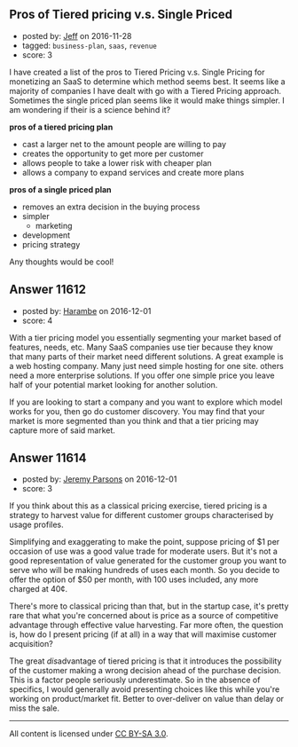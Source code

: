 ## Pros of Tiered pricing v.s. Single Priced

- posted by: [Jeff](https://stackexchange.com/users/5956218/jeff) on 2016-11-28
- tagged: `business-plan`, `saas`, `revenue`
- score: 3

I have created a list of the pros to Tiered Pricing v.s. Single Pricing for monetizing an SaaS to determine which method seems best. It seems like a majority of companies I have dealt with go with a Tiered Pricing approach. Sometimes the single priced plan seems like it would make things simpler. I am wondering if their is a science behind it? 

**pros of a tiered pricing plan**

- cast a larger net to the amount people are willing to pay
- creates the opportunity to get more per customer
- allows people to take a lower risk with cheaper plan
- allows a company to expand services and create more plans

**pros of a single priced plan**

- removes an extra decision in the buying process
- simpler 
  - marketing
 - development
 - pricing strategy


Any thoughts would be cool!


## Answer 11612

- posted by: [Harambe](https://stackexchange.com/users/9758503/harambe) on 2016-12-01
- score: 4

With a tier pricing model you essentially segmenting your market based of features, needs, etc. Many SaaS companies use tier because they know that many parts of their market need different solutions. A great example is a web hosting company. Many just need simple hosting for one site. others need a more enterprise solutions. If you offer one simple price you leave half of your potential market looking for another solution.

If you are looking to start a company and you want to explore which model works for you, then go do customer discovery. You may find that your market is more segmented than you think and that a tier pricing may capture more of said market.


## Answer 11614

- posted by: [Jeremy Parsons](https://stackexchange.com/users/497810/jeremy-parsons) on 2016-12-01
- score: 3

If you think about this as a classical pricing exercise, tiered pricing is a strategy to harvest value for different customer groups characterised by usage profiles.

Simplifying and exaggerating to make the point, suppose pricing of $1 per occasion of use was a good value trade for moderate users. But it's not a good representation of value generated for the customer group you want to serve who will be making hundreds of uses each month. So you decide to offer the option of $50 per month, with 100 uses included, any more charged at 40¢.

There's more to classical pricing than that, but in the startup case, it's pretty rare that what you're concerned about is price as a source of competitive advantage through effective value harvesting. Far more often, the question is, how do I present pricing (if at all) in a way that will maximise customer acquisition?

The great *dis*advantage of tiered pricing is that it introduces the possibility of the customer making a wrong decision ahead of the purchase decision. This is a factor people seriously underestimate. So in the absence of specifics, I would generally avoid presenting choices like this while you're working on product/market fit. Better to over-deliver on value than delay or miss the sale.



---

All content is licensed under [CC BY-SA 3.0](https://creativecommons.org/licenses/by-sa/3.0/).
